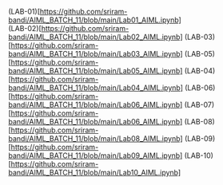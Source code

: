 (LAB-01)[https://github.com/sriram-bandi/AIML_BATCH_11/blob/main/Lab01_AIML.ipynb]        
(LAB-02)[https://github.com/sriram-bandi/AIML_BATCH_11/blob/main/Lab02_AIML.ipynb]
(LAB-03)[https://github.com/sriram-bandi/AIML_BATCH_11/blob/main/Lab03_AIML.ipynb]
(LAB-05)[https://github.com/sriram-bandi/AIML_BATCH_11/blob/main/Lab05_AIML.ipynb]
(LAB-04)[https://github.com/sriram-bandi/AIML_BATCH_11/blob/main/Lab04_AIML.ipynb]
(LAB-06)[https://github.com/sriram-bandi/AIML_BATCH_11/blob/main/Lab06_AIML.ipynb]
(LAB-07)[https://github.com/sriram-bandi/AIML_BATCH_11/blob/main/Lab06_AIML.ipynb]
(LAB-08)[https://github.com/sriram-bandi/AIML_BATCH_11/blob/main/Lab08_AIML.ipynb]
(LAB-09)[https://github.com/sriram-bandi/AIML_BATCH_11/blob/main/Lab09_AIML.ipynb]
(LAB-10)[https://github.com/sriram-bandi/AIML_BATCH_11/blob/main/Lab10_AIML.ipynb]
